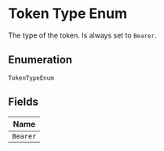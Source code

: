 
# Token Type Enum

The type of the token. Is always set to `Bearer`.

## Enumeration

`TokenTypeEnum`

## Fields

| Name |
|  --- |
| `Bearer` |

